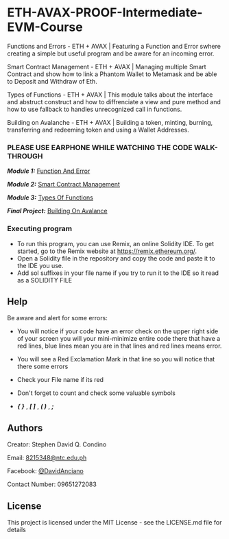# ETH-AVAX-PROOF-Intermediate-EVM-Course
Functions and Errors - ETH + AVAX | Featuring a Function and Error swhere creating a simple but useful program and be aware for an incoming error.

Smart Contract Management - ETH + AVAX | Managing multiple Smart Contract and show how to link a Phantom Wallet to Metamask and be able to Deposit and Withdraw of Eth.

Types of Functions - ETH + AVAX | This module talks about the interface and abstruct construct and how to diffrenciate a view and pure method and how to use fallback to handles unrecognized call in functions.

Building on Avalanche - ETH + AVAX | Building a token, minting, burning, transferring and redeeming token and using a Wallet Addresses.

### **PLEASE USE EARPHONE WHILE WATCHING THE CODE WALK-THROUGH**
**_Module 1:_** [Function And Error](https://www.loom.com/share/383031aab38f40129c96f273ab10a64e?sid=ec5e8ee8-75c5-4e7c-b55d-7757f32c0ddc)

**_Module 2:_** [Smart Contract Management](https://www.loom.com/share/e170ce26af3e4156a1f0e4208e9907c1?sid=0b440ba6-5a46-4589-8715-9de7c84115a3)

**_Module 3:_** [Types Of Functions](https://drive.google.com/file/d/1Qp7TfnUSs8e258NjTYmSrkX8y6ZvINgZ/view?usp=drive_link)

**_Final Project:_** [Building On Avalance](https://drive.google.com/file/d/16xQfalCJiC0vtXkwxXXlPJRDEJhWU05h/view?usp=drive_link)


### Executing program
* To run this program, you can use Remix, an online Solidity IDE. To get started, go to the Remix website at https://remix.ethereum.org/.
* Open a Solidity file in the repository and copy the code and paste it to the IDE you use.
* Add sol suffixes in your file name if you try to run it to the IDE so it read as a SOLIDITY FILE
## Help

Be aware and alert for some errors: 

* You will notice if your code have an error check on the upper right side of your screen you will your mini-minimize entire code there that have a red lines, blue lines mean you are in that lines and red lines means error.

* You will see a Red Exclamation Mark in that line so you will notice that there some errors

* Check your File name if its red

* Don't forget to count and check some valuable symbols
* **_{  }_** , **_[ ]_** , **_( )_** , **_;_**


## Authors

Creator: Stephen David Q. Condino 

Email: 8215348@ntc.edu.ph

Facebook: [@DavidAnciano](https://www.facebook.com/profile.php?id=100010312052822)

Contact Number: 09651272083


## License

This project is licensed under the MIT License - see the LICENSE.md file for details
